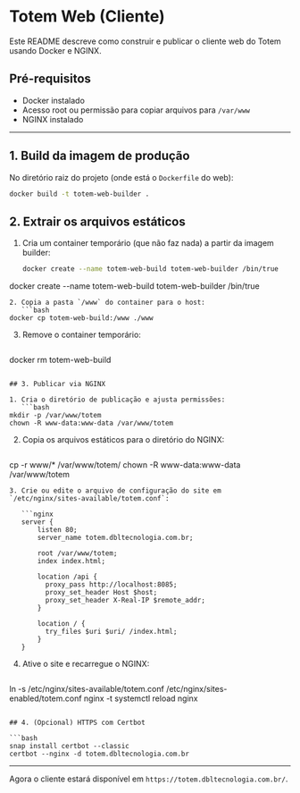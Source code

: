 # Totem Web (Cliente)

Este README descreve como construir e publicar o cliente web do Totem usando Docker e NGINX.

## Pré-requisitos

* Docker instalado
* Acesso root ou permissão para copiar arquivos para `/var/www`
* NGINX instalado

---

## 1. Build da imagem de produção

No diretório raiz do projeto (onde está o `Dockerfile` do web):

```bash
docker build -t totem-web-builder .
```

## 2. Extrair os arquivos estáticos

1. Cria um container temporário (que não faz nada) a partir da imagem builder:

   ```bash
   docker create --name totem-web-build totem-web-builder /bin/true
   ```

docker create --name totem-web-build totem-web-builder /bin/true

````
2. Copia a pasta `/www` do container para o host:
   ```bash
docker cp totem-web-build:/www ./www
````

3. Remove o container temporário:

   ```bash
   ```

docker rm totem-web-build

````

## 3. Publicar via NGINX

1. Cria o diretório de publicação e ajusta permissões:
   ```bash
mkdir -p /var/www/totem
chown -R www-data:www-data /var/www/totem
````

2. Copia os arquivos estáticos para o diretório do NGINX:

   ```bash
   ```

cp -r www/\* /var/www/totem/
chown -R www-data\:www-data /var/www/totem

````
3. Crie ou edite o arquivo de configuração do site em `/etc/nginx/sites-available/totem.conf`:

   ```nginx
   server {
       listen 80;
       server_name totem.dbltecnologia.com.br;

       root /var/www/totem;
       index index.html;

       location /api {
         proxy_pass http://localhost:8085;
         proxy_set_header Host $host;
         proxy_set_header X-Real-IP $remote_addr;
       }

       location / {
         try_files $uri $uri/ /index.html;
       }
   }
````

4. Ative o site e recarregue o NGINX:

   ```bash
   ```

ln -s /etc/nginx/sites-available/totem.conf /etc/nginx/sites-enabled/totem.conf
nginx -t
systemctl reload nginx

````

## 4. (Opcional) HTTPS com Certbot

```bash
snap install certbot --classic
certbot --nginx -d totem.dbltecnologia.com.br
````

---

Agora o cliente estará disponível em `https://totem.dbltecnologia.com.br/`.
